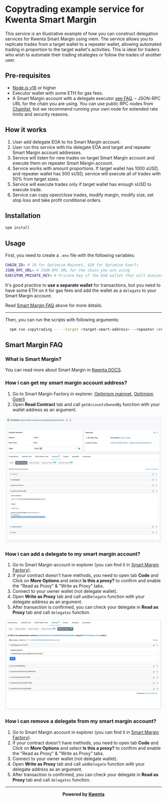 # Copytrading example service for Kwenta Smart Margin

This service is an illustrative example of how you can construct delegation services for Kwenta Smart Margin using viem. The service allows you to replicate trades from a target wallet to a repeater wallet, allowing automated trading in proportion to the target wallet's activities. This is ideal for traders who wish to automate their trading strategies or follow the trades of another user.

## Pre-requisites

- [Node.js v16](https://nodejs.org/en) or higher
- Executor wallet with some ETH for gas fees.
- A Smart Margin account with a delegate executor [see FAQ](#smart-margin-faq).
– JSON-RPC URL for the chain you are using.
  You can use public RPC nodes from [Chainlist](https://chainlist.org/), but we recommend running your own node for extended rate limits and security reasons.

## How it works

1. User add delegate EOA to his Smart Margin account.
2. User run this service with his delegate EOA and target and repeater Smart Margin account addresses.
3. Service will listen for new trades on target Smart Margin account and execute them on repeater Smart Margin account.
4. Service works with amount proportions. If target wallet has 1000 sUSD, and repeater wallet has 500 sUSD, service will execute all of trades with 50% from target sizes.
5. Service will execute trades only if target wallet has enough sUSD to execute trade.
6. Service can copy open/close trades, modify margin, modify size, set stop loss and take profit conditional orders.

## Installation

```bash
npm install
```

## Usage

First, you need to create a `.env` file with the following variables:

```bash
CHAIN_ID= # 10 for Optimism Mainnet, 420 for Optimism Goerli
JSON_RPC_URL= # JSON RPC URL for the chain you are using
EXECUTOR_PRIVATE_KEY= # Private key of the EOA wallet that will execute the transactions
```

It's good practice to **use a separate wallet** for transactions, but you need to have some ETH on it for gas fees and add the wallet as a `delegate` to your Smart Margin account.

Read [Smart Margin FAQ](#smart-margin-faq) above for more details.

---

Then, you can run the scripts with following arguments:

```bash
  npm run copytrading -- --target <target-smart-address> --repeater <repeater-smart-address>
```

## Smart Margin FAQ

### What is Smart Margin?

You can read more about Smart Margin in [Kwenta DOCS](https://docs.kwenta.io/using-kwenta/smart-margin).

### How i can get my smart margin account address?

1. Go to Smart Margin Factory in explorer. [Optimism mainnet](https://optimistic.etherscan.io/address/0x8234f990b149ae59416dc260305e565e5dafeb54#readContract), [Optimism Goerli]()
2. Open **Read Contract** tab and call `getAccountsOwnedBy` function with your wallet address as an argument.

![getAccountsOwnedBy](./assets/get-smart-margin.jpeg?raw=true)

### How i can add a delegate to my smart margin account?

1. Go to Smart Margin account in explorer (you can find it in [Smart Margin Factory](#how-i-can-get-my-smart-margin-account-address)).
2. If your contract doesn't have methods, you need to open tab **Code** and Click on **More Options** and select **Is this a proxy?** to confirm and enable the "Read as Proxy" & "Write as Proxy" tabs.
3. Connect to your owner wallet (not delegate wallet).
4. Open **Write as Proxy** tab and call `addDelegate` function with your delegate address as an argument.
5. After transaction is confirmed, you can check your delegate in **Read as Proxy** tab and call `delegates` function.

![addDelegate](./assets/add-delegate.jpeg?raw=true)

### How i can remove a delegate from my smart margin account?

1. Go to Smart Margin account in explorer (you can find it in [Smart Margin Factory](#how-i-can-get-my-smart-margin-account-address)).
2. If your contract doesn't have methods, you need to open tab **Code** and Click on **More Options** and select **Is this a proxy?** to confirm and enable the "Read as Proxy" & "Write as Proxy" tabs.
3. Connect to your owner wallet (not delegate wallet).
4. Open **Write as Proxy** tab and call `addDelegate` function with your delegate address as an argument.
5. After transaction is confirmed, you can check your delegate in **Read as Proxy** tab and call `delegates` function.

---

<p style="text-align: center; font-weight:bold;">Powered by <a href="https://kwenta.eth.limo/">Kwenta</a></p>
